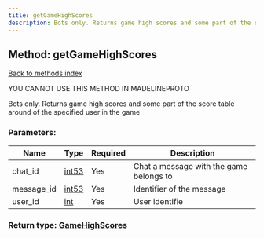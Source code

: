 ```yaml
---
title: getGameHighScores
description: Bots only. Returns game high scores and some part of the score table around of the specified user in the game
---
```

## Method: getGameHighScores  
[Back to methods index](index.md)


YOU CANNOT USE THIS METHOD IN MADELINEPROTO


Bots only. Returns game high scores and some part of the score table around of the specified user in the game

### Parameters:

| Name     |    Type       | Required | Description |
|----------|---------------|----------|-------------|
|chat\_id|[int53](../types/int53.md) | Yes|Chat a message with the game belongs to|
|message\_id|[int53](../types/int53.md) | Yes|Identifier of the message|
|user\_id|[int](../types/int.md) | Yes|User identifie|


### Return type: [GameHighScores](../types/GameHighScores.md)

